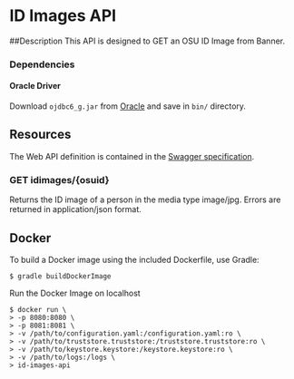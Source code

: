 # ID Images API
##Description
This API is designed to GET an OSU ID Image from Banner.

### Dependencies

#### Oracle Driver

Download `ojdbc6_g.jar` from [Oracle](http://www.oracle.com/technetwork/apps-tech/jdbc-112010-090769.html) and save in `bin/` directory.

## Resources

The Web API definition is contained in the [Swagger specification](swagger.yaml).

### GET idimages/{osuid}
Returns the ID image of a person in the media type image/jpg. Errors are returned in application/json format.

## Docker

To build a Docker image using the included Dockerfile, use Gradle:

    $ gradle buildDockerImage

Run the Docker Image on localhost

    $ docker run \
    > -p 8080:8080 \
    > -p 8081:8081 \
    > -v /path/to/configuration.yaml:/configuration.yaml:ro \
    > -v /path/to/truststore.truststore:/truststore.truststore:ro \
    > -v /path/to/keystore.keystore:/keystore.keystore:ro \
    > -v /path/to/logs:/logs \
    > id-images-api